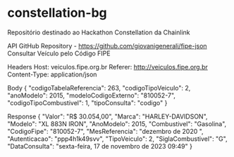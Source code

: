 # constellation-bg
Repositório destinado ao Hackathon Constellation da Chainlink

API GitHub Repository - https://github.com/giovanigenerali/fipe-json
Consultar Veículo pelo Código FIPE

Headers
Host: veiculos.fipe.org.br
Referer: http://veiculos.fipe.org.br
Content-Type: application/json

Body
{
  "codigoTabelaReferencia": 263,
  "codigoTipoVeiculo": 2,
  "anoModelo": 2015,
  "modeloCodigoExterno": "810052-7",
  "codigoTipoCombustivel": 1,
  "tipoConsulta": "codigo"
}

Response
{
  "Valor": "R$ 30.054,00",
  "Marca": "HARLEY-DAVIDSON",
  "Modelo": "XL 883N IRON",
  "AnoModelo": 2015,
  "Combustivel": "Gasolina",
  "CodigoFipe": "810052-7",
  "MesReferencia": "dezembro de 2020 ",
  "Autenticacao": "ppp4h1k49svv",
  "TipoVeiculo": 2,
  "SiglaCombustivel": "G",
  "DataConsulta": "sexta-feira, 17 de novembro de 2023 09:49"
}
